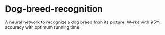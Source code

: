 # Dog-breed-recognition
A neural network to recognize a dog breed from its picture. Works with 95% accuracy with optimum running time.
